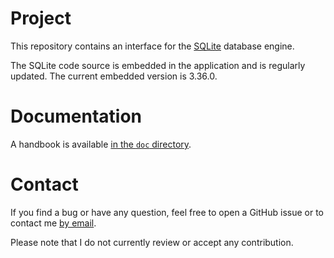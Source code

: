 # Project
This repository contains an interface for the [SQLite](https://www.sqlite.org)
database engine.

The SQLite code source is embedded in the application and is regularly
updated. The current embedded version is 3.36.0.

# Documentation
A handbook is available [in the `doc`
directory](https://github.com/exograd/erl-netrc/blob/master/doc/handbook.md).

# Contact
If you find a bug or have any question, feel free to open a GitHub issue or to
contact me [by email](mailto:khaelin@gmail.com).

Please note that I do not currently review or accept any contribution.
